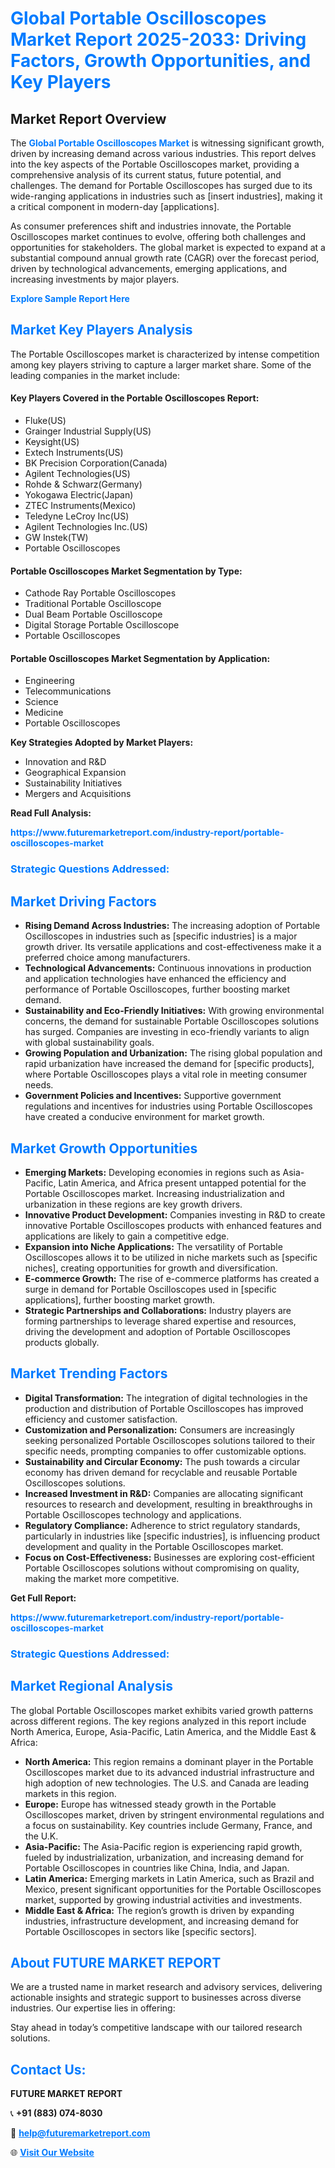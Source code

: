 <h1 style="color: #007BFF;">Global Portable Oscilloscopes Market Report 2025-2033: Driving Factors, Growth Opportunities, and Key Players</h1>

<section id="overview">
<h2>Market Report Overview</h2>
<p>The <a href="https://www.futuremarketreport.com/industry-report/portable-oscilloscopes-market" style="color: #007BFF; text-decoration: none;"><strong>Global Portable Oscilloscopes Market</strong></a> is witnessing significant growth, driven by increasing demand across various industries. This report delves into the key aspects of the Portable Oscilloscopes market, providing a comprehensive analysis of its current status, future potential, and challenges. The demand for Portable Oscilloscopes has surged due to its wide-ranging applications in industries such as [insert industries], making it a critical component in modern-day [applications].</p>
<p>As consumer preferences shift and industries innovate, the Portable Oscilloscopes market continues to evolve, offering both challenges and opportunities for stakeholders. The global market is expected to expand at a substantial compound annual growth rate (CAGR) over the forecast period, driven by technological advancements, emerging applications, and increasing investments by major players.</p>
</section>

<section id="overview">
<p><a href="https://www.futuremarketreport.com/request-sample/reportId=101140" style="color: #007BFF; text-decoration: none;"><strong>Explore Sample Report Here</strong></a></p>
</section>

<section id="key-players">
<h2 style="color: #007BFF;">Market Key Players Analysis</h2>
<p>The Portable Oscilloscopes market is characterized by intense competition among key players striving to capture a larger market share. Some of the leading companies in the market include:</p>
<h4>Key Players Covered in the Portable Oscilloscopes Report:</h4>
<ul><li>Fluke(US)</li><li>Grainger Industrial Supply(US)</li><li>Keysight(US)</li><li>Extech Instruments(US)</li><li>BK Precision Corporation(Canada)</li><li>Agilent Technologies(US)</li><li>Rohde &amp; Schwarz(Germany)</li><li>Yokogawa Electric(Japan)</li><li>ZTEC Instruments(Mexico)</li><li>Teledyne LeCroy Inc(US)</li><li>Agilent Technologies Inc.(US)</li><li>GW Instek(TW)</li><li>Portable Oscilloscopes</li></ul>
<h4>Portable Oscilloscopes Market Segmentation by Type:</h4>
<ul><li>Cathode Ray Portable Oscilloscopes</li><li>Traditional Portable Oscilloscope</li><li>Dual Beam Portable Oscilloscope</li><li>Digital Storage Portable Oscilloscope</li><li>Portable Oscilloscopes</li></ul>

<h4>Portable Oscilloscopes Market Segmentation by Application:</h4>
<ul><li>Engineering</li><li>Telecommunications</li><li>Science</li><li>Medicine</li><li>Portable Oscilloscopes</li></ul>
<p><strong>Key Strategies Adopted by Market Players:</strong></p>
<ul>
<li>Innovation and R&D</li>
<li>Geographical Expansion</li>
<li>Sustainability Initiatives</li>
<li>Mergers and Acquisitions</li>
</ul>
</section>

<section>
<p><strong>Read Full Analysis: </strong></p><a href="https://www.futuremarketreport.com/industry-report/portable-oscilloscopes-market" style="color: #007BFF; text-decoration: none;"><strong>https://www.futuremarketreport.com/industry-report/portable-oscilloscopes-market</strong></a>
<h3 style="color: #007BFF;">Strategic Questions Addressed:</h3>
</section>

<section id="driving-factors">
<h2 style="color: #007BFF;">Market Driving Factors</h2>
<ul>
<li><strong>Rising Demand Across Industries:</strong> The increasing adoption of Portable Oscilloscopes in industries such as [specific industries] is a major growth driver. Its versatile applications and cost-effectiveness make it a preferred choice among manufacturers.</li>
<li><strong>Technological Advancements:</strong> Continuous innovations in production and application technologies have enhanced the efficiency and performance of Portable Oscilloscopes, further boosting market demand.</li>
<li><strong>Sustainability and Eco-Friendly Initiatives:</strong> With growing environmental concerns, the demand for sustainable Portable Oscilloscopes solutions has surged. Companies are investing in eco-friendly variants to align with global sustainability goals.</li>
<li><strong>Growing Population and Urbanization:</strong> The rising global population and rapid urbanization have increased the demand for [specific products], where Portable Oscilloscopes plays a vital role in meeting consumer needs.</li>
<li><strong>Government Policies and Incentives:</strong> Supportive government regulations and incentives for industries using Portable Oscilloscopes have created a conducive environment for market growth.</li>
</ul>
</section>

<section id="growth-opportunities">
<h2 style="color: #007BFF;">Market Growth Opportunities</h2>
<ul>
<li><strong>Emerging Markets:</strong> Developing economies in regions such as Asia-Pacific, Latin America, and Africa present untapped potential for the Portable Oscilloscopes market. Increasing industrialization and urbanization in these regions are key growth drivers.</li>
<li><strong>Innovative Product Development:</strong> Companies investing in R&D to create innovative Portable Oscilloscopes products with enhanced features and applications are likely to gain a competitive edge.</li>
<li><strong>Expansion into Niche Applications:</strong> The versatility of Portable Oscilloscopes allows it to be utilized in niche markets such as [specific niches], creating opportunities for growth and diversification.</li>
<li><strong>E-commerce Growth:</strong> The rise of e-commerce platforms has created a surge in demand for Portable Oscilloscopes used in [specific applications], further boosting market growth.</li>
<li><strong>Strategic Partnerships and Collaborations:</strong> Industry players are forming partnerships to leverage shared expertise and resources, driving the development and adoption of Portable Oscilloscopes products globally.</li>
</ul>
</section>

<section id="trending-factors">
<h2 style="color: #007BFF;">Market Trending Factors</h2>
<ul>
<li><strong>Digital Transformation:</strong> The integration of digital technologies in the production and distribution of Portable Oscilloscopes has improved efficiency and customer satisfaction.</li>
<li><strong>Customization and Personalization:</strong> Consumers are increasingly seeking personalized Portable Oscilloscopes solutions tailored to their specific needs, prompting companies to offer customizable options.</li>
<li><strong>Sustainability and Circular Economy:</strong> The push towards a circular economy has driven demand for recyclable and reusable Portable Oscilloscopes solutions.</li>
<li><strong>Increased Investment in R&D:</strong> Companies are allocating significant resources to research and development, resulting in breakthroughs in Portable Oscilloscopes technology and applications.</li>
<li><strong>Regulatory Compliance:</strong> Adherence to strict regulatory standards, particularly in industries like [specific industries], is influencing product development and quality in the Portable Oscilloscopes market.</li>
<li><strong>Focus on Cost-Effectiveness:</strong> Businesses are exploring cost-efficient Portable Oscilloscopes solutions without compromising on quality, making the market more competitive.</li>
</ul>
</section>

<section>
<p><strong>Get Full Report: </strong></p><a href="https://www.futuremarketreport.com/industry-report/portable-oscilloscopes-market" style="color: #007BFF; text-decoration: none;"><strong>https://www.futuremarketreport.com/industry-report/portable-oscilloscopes-market</strong></a>
<h3 style="color: #007BFF;">Strategic Questions Addressed:</h3>
</section>


<section id="regional-analysis">
<h2 style="color: #007BFF;">Market Regional Analysis</h2>
<p>The global Portable Oscilloscopes market exhibits varied growth patterns across different regions. The key regions analyzed in this report include North America, Europe, Asia-Pacific, Latin America, and the Middle East & Africa:</p>
<ul>
<li><strong>North America:</strong> This region remains a dominant player in the Portable Oscilloscopes market due to its advanced industrial infrastructure and high adoption of new technologies. The U.S. and Canada are leading markets in this region.</li>
<li><strong>Europe:</strong> Europe has witnessed steady growth in the Portable Oscilloscopes market, driven by stringent environmental regulations and a focus on sustainability. Key countries include Germany, France, and the U.K.</li>
<li><strong>Asia-Pacific:</strong> The Asia-Pacific region is experiencing rapid growth, fueled by industrialization, urbanization, and increasing demand for Portable Oscilloscopes in countries like China, India, and Japan.</li>
<li><strong>Latin America:</strong> Emerging markets in Latin America, such as Brazil and Mexico, present significant opportunities for the Portable Oscilloscopes market, supported by growing industrial activities and investments.</li>
<li><strong>Middle East & Africa:</strong> The region’s growth is driven by expanding industries, infrastructure development, and increasing demand for Portable Oscilloscopes in sectors like [specific sectors].</li>
</ul>
</section>

<footer>
<h2 style="color: #007BFF;">About FUTURE MARKET REPORT</h2>
<p>We are a trusted name in market research and advisory services, delivering actionable insights and strategic support to businesses across diverse industries. Our expertise lies in offering:</p>

<p>Stay ahead in today’s competitive landscape with our tailored research solutions.</p>

<h2 style="color: #007BFF;">Contact Us:</h2>
<p><strong>FUTURE MARKET REPORT</strong></p>
<p>📞 <strong>+91 (883) 074-8030</strong></p>
<p>📧 <strong><a href="mailto:help@futuremarketreport.com" style="color: #007BFF;">help@futuremarketreport.com</a></strong></p>
<p>🌐 <strong><a href="https://www.futuremarketreport.com/" style="color: #007BFF;">Visit Our Website</a></strong></p>
</footer>
